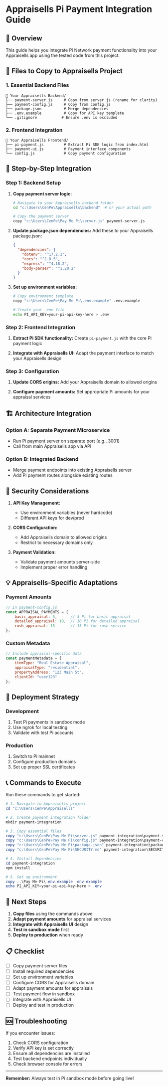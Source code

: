 # Appraisells Pi Payment Integration Guide

## 🎯 Overview
This guide helps you integrate Pi Network payment functionality into your Appraisells app using the tested code from this project.

## 📁 Files to Copy to Appraisells Project

### 1. **Essential Backend Files**
```
📂 Your Appraisells Backend/
├── payment-server.js     # Copy from server.js (rename for clarity)
├── payment-config.js     # Copy from config.js
├── package.json          # Merge dependencies
├── .env.example          # Copy for API key template
└── .gitignore           # Ensure .env is excluded
```

### 2. **Frontend Integration**
```
📂 Your Appraisells Frontend/
├── pi-payment.js         # Extract Pi SDK logic from index.html
├── payment-ui.js         # Payment interface components
└── config.js             # Copy payment configuration
```

## 🔧 Step-by-Step Integration

### Step 1: Backend Setup

1. **Copy payment server logic:**
   ```bash
   # Navigate to your Appraisells backend folder
   cd "c:\Users\CenPe\Appraisells\backend"  # or your actual path
   
   # Copy the payment server
   copy "c:\Users\CenPe\Pay Me Pi\server.js" payment-server.js
   ```

2. **Update package.json dependencies:**
   Add these to your Appraisells package.json:
   ```json
   {
     "dependencies": {
       "dotenv": "^17.2.1",
       "cors": "^2.8.5",
       "express": "^4.18.2",
       "body-parser": "^1.20.2"
     }
   }
   ```

3. **Set up environment variables:**
   ```bash
   # Copy environment template
   copy "c:\Users\CenPe\Pay Me Pi\.env.example" .env.example
   
   # Create your .env file
   echo PI_API_KEY=your-pi-api-key-here > .env
   ```

### Step 2: Frontend Integration

1. **Extract Pi SDK functionality:**
   Create `pi-payment.js` with the core Pi payment logic
   
2. **Integrate with Appraisells UI:**
   Adapt the payment interface to match your Appraisells design

### Step 3: Configuration

1. **Update CORS origins:**
   Add your Appraisells domain to allowed origins
   
2. **Configure payment amounts:**
   Set appropriate Pi amounts for your appraisal services

## 🏗️ Architecture Integration

### Option A: Separate Payment Microservice
- Run Pi payment server on separate port (e.g., 3001)
- Call from main Appraisells app via API

### Option B: Integrated Backend
- Merge payment endpoints into existing Appraisells server
- Add Pi payment routes alongside existing routes

## 🔐 Security Considerations

1. **API Key Management:**
   - Use environment variables (never hardcode)
   - Different API keys for dev/prod
   
2. **CORS Configuration:**
   - Add Appraisells domain to allowed origins
   - Restrict to necessary domains only
   
3. **Payment Validation:**
   - Validate payment amounts server-side
   - Implement proper error handling

## 💡 Appraisells-Specific Adaptations

### Payment Amounts
```javascript
// In payment-config.js
const APPRAISAL_PAYMENTS = {
    basic_appraisal: 5,      // 5 Pi for basic appraisal
    detailed_appraisal: 10,  // 10 Pi for detailed appraisal
    rush_appraisal: 15       // 15 Pi for rush service
};
```

### Custom Metadata
```javascript
// Include appraisal-specific data
const paymentMetadata = {
    itemType: "Real Estate Appraisal",
    appraisalType: "residential",
    propertyAddress: "123 Main St",
    clientId: "user123"
};
```

## 🚀 Deployment Strategy

### Development
1. Test Pi payments in sandbox mode
2. Use ngrok for local testing
3. Validate with test Pi accounts

### Production
1. Switch to Pi mainnet
2. Configure production domains
3. Set up proper SSL certificates

## 📞 Commands to Execute

Run these commands to get started:

```powershell
# 1. Navigate to Appraisells project
cd "c:\Users\CenPe\Appraisells"

# 2. Create payment integration folder
mkdir payment-integration

# 3. Copy essential files
copy "c:\Users\CenPe\Pay Me Pi\server.js" payment-integration\payment-server.js
copy "c:\Users\CenPe\Pay Me Pi\config.js" payment-integration\payment-config.js
copy "c:\Users\CenPe\Pay Me Pi\package.json" payment-integration\package.json
copy "c:\Users\CenPe\Pay Me Pi\SECURITY.md" payment-integration\SECURITY.md

# 4. Install dependencies
cd payment-integration
npm install

# 5. Set up environment
copy ..\Pay Me Pi\.env.example .env.example
echo PI_API_KEY=your-pi-api-key-here > .env
```

## 🔄 Next Steps

1. **Copy files** using the commands above
2. **Adapt payment amounts** for appraisal services
3. **Integrate with Appraisells UI** design
4. **Test in sandbox mode** first
5. **Deploy to production** when ready

## 📋 Checklist

- [ ] Copy payment server files
- [ ] Install required dependencies  
- [ ] Set up environment variables
- [ ] Configure CORS for Appraisells domain
- [ ] Adapt payment amounts for appraisals
- [ ] Test payment flow in sandbox
- [ ] Integrate with Appraisells UI
- [ ] Deploy and test in production

## 🆘 Troubleshooting

If you encounter issues:
1. Check CORS configuration
2. Verify API key is set correctly
3. Ensure all dependencies are installed
4. Test backend endpoints individually
5. Check browser console for errors

---

**Remember:** Always test in Pi sandbox mode before going live!
